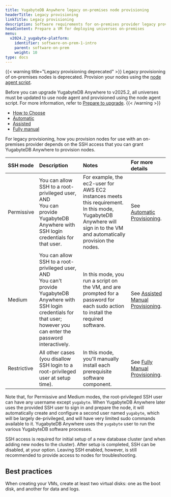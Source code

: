 ```yaml
---
title: YugabyteDB Anywhere legacy on-premises node provisioning
headerTitle: Legacy provisioning
linkTitle: Legacy provisioning
description: Software requirements for on-premises provider legacy provisioning.
headContent: Prepare a VM for deploying universes on-premises
menu:
  v2024.2_yugabyte-platform:
    identifier: software-on-prem-1-intro
    parent: software-on-prem
    weight: 10
type: docs
---
```


{{< warning title="Legacy provisioning deprecated" >}}
Legacy provisioning of on-premises nodes is deprecated. Provision your nodes using the [node agent script](../software-on-prem/).

Before you can upgrade YugabyteDB Anywhere to v2025.2, all universes must be updated to use node agent and provisioned using the node agent script. For more information, refer to [Prepare to upgrade](../../../upgrade/prepare-to-upgrade/).
{{< /warning >}}

<ul class="nav nav-tabs-alt nav-tabs-yb">
  <li>
    <a href="../software-on-prem-legacy/" class="nav-link active">
      How to Choose
    </a>
  </li>

  <li>
    <a href="../software-on-prem-auto/" class="nav-link">
      <i class="fa-regular fa-wand-magic-sparkles"></i>
      Automatic
    </a>
  </li>

  <li>
    <a href="../software-on-prem-assist/" class="nav-link">
      <i class="fa-regular fa-scroll"></i>
      Assisted
    </a>
  </li>

  <li>
    <a href="../software-on-prem-manual/" class="nav-link">
      <i class="icon-shell" aria-hidden="true"></i>
      Fully manual
    </a>
  </li>
</ul>

For legacy provisioning, how you provision nodes for use with an on-premises provider depends on the SSH access that you can grant YugabyteDB Anywhere to provision nodes.

| SSH mode | Description | Notes | For more details |
| :--- | :--- | :--- | :--- |
| Permissive | You can allow SSH to a root-privileged user, AND<br>You can provide YugabyteDB Anywhere with SSH login credentials for that user. | For example, the ec2-user for AWS EC2 instances meets this requirement. In this mode, YugabyteDB Anywhere will sign in to the VM and automatically provision the nodes. | See [Automatic Provisioning](../software-on-prem-auto/). |
| Medium | You can allow SSH to a root-privileged user, AND<br>You can't provide YugabyteDB Anywhere with SSH login credentials for that user; however you can enter the password interactively. | In this mode, you run a script on the VM, and are prompted for a password for each sudo action to install the required software. | See [Assisted Manual Provisioning](../software-on-prem-assist/). |
| Restrictive | All other cases (you disallow SSH login to a root-privileged user at setup time). | In this mode, you'll manually install each prerequisite software component. | See [Fully Manual Provisioning](../software-on-prem-manual/). |

Note that, for Permissive and Medium modes, the root-privileged SSH user can have any username except `yugabyte`. When YugabyteDB Anywhere later uses the provided SSH user to sign in and prepare the node, it will automatically create and configure a second user named `yugabyte`, which will be largely de-privileged, and will have very limited sudo commands available to it. YugabyteDB Anywhere uses the `yugabyte` user to run the various YugabyteDB software processes.

SSH access is required for initial setup of a new database cluster (and when adding new nodes to the cluster). After setup is completed, SSH can be disabled, at your option. Leaving SSH enabled, however, is still recommended to provide access to nodes for troubleshooting.

## Best practices

When creating your VMs, create at least two virtual disks: one as the boot disk, and another for data and logs.
